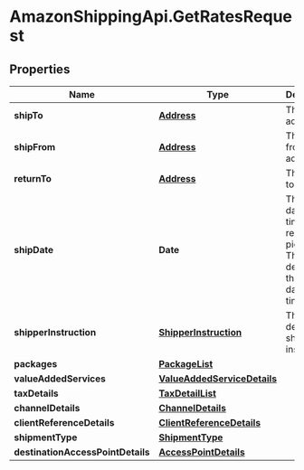 # AmazonShippingApi.GetRatesRequest

## Properties
Name | Type | Description | Notes
------------ | ------------- | ------------- | -------------
**shipTo** | [**Address**](Address.md) | The ship to address. | [optional] 
**shipFrom** | [**Address**](Address.md) | The ship from address. | 
**returnTo** | [**Address**](Address.md) | The return to address. | [optional] 
**shipDate** | **Date** | The ship date and time (the requested pickup). This defaults to the current date and time. | [optional] 
**shipperInstruction** | [**ShipperInstruction**](ShipperInstruction.md) | This field describe shipper instruction. | [optional] 
**packages** | [**PackageList**](PackageList.md) |  | 
**valueAddedServices** | [**ValueAddedServiceDetails**](ValueAddedServiceDetails.md) |  | [optional] 
**taxDetails** | [**TaxDetailList**](TaxDetailList.md) |  | [optional] 
**channelDetails** | [**ChannelDetails**](ChannelDetails.md) |  | 
**clientReferenceDetails** | [**ClientReferenceDetails**](ClientReferenceDetails.md) |  | [optional] 
**shipmentType** | [**ShipmentType**](ShipmentType.md) |  | [optional] 
**destinationAccessPointDetails** | [**AccessPointDetails**](AccessPointDetails.md) |  | [optional] 


